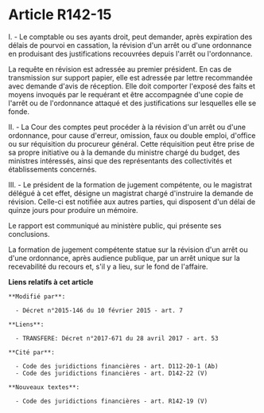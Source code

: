 # Article R142-15

I. - Le comptable ou ses ayants droit, peut demander, après expiration des délais de pourvoi en cassation, la révision d'un
arrêt ou d'une ordonnance en produisant des justifications recouvrées depuis l'arrêt ou l'ordonnance. 

La requête en révision est adressée au premier président. En cas de transmission sur support papier, elle est adressée par
lettre recommandée avec demande d'avis de réception. Elle doit comporter l'exposé des faits et moyens invoqués par le
requérant et être accompagnée d'une copie de l'arrêt ou de l'ordonnance attaqué et des justifications sur lesquelles elle se
fonde. 

II. - La Cour des comptes peut procéder à la révision d'un arrêt ou d'une ordonnance, pour cause d'erreur, omission, faux ou
double emploi, d'office ou sur réquisition du procureur général. Cette réquisition peut être prise de sa propre initiative ou
à la demande du ministre chargé du budget, des ministres intéressés, ainsi que des représentants des collectivités et
établissements concernés. 

III. - Le président de la formation de jugement compétente, ou le magistrat délégué à cet effet, désigne un magistrat chargé
d'instruire la demande de révision. Celle-ci est notifiée aux autres parties, qui disposent d'un délai de quinze jours pour
produire un mémoire. 

Le rapport est communiqué au ministère public, qui présente ses conclusions. 

La formation de jugement compétente statue sur la révision d'un arrêt ou d'une ordonnance, après audience publique, par un
arrêt unique sur la recevabilité du recours et, s'il y a lieu, sur le fond de l'affaire.

**Liens relatifs à cet article**

	**Modifié par**:

	  - Décret n°2015-146 du 10 février 2015 - art. 7

	**Liens**:

	  - TRANSFERE: Décret n°2017-671 du 28 avril 2017 - art. 53

	**Cité par**:

	  - Code des juridictions financières - art. D112-20-1 (Ab)
	  - Code des juridictions financières - art. D142-22 (V)

	**Nouveaux textes**:

	  - Code des juridictions financières - art. R142-19 (V)
